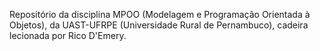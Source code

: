 Repositório da disciplina MPOO (Modelagem e Programação Orientada à Objetos), da UAST-UFRPE (Universidade Rural de Pernambuco), cadeira lecionada por Rico D'Emery.
